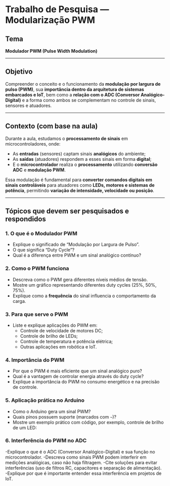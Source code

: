 # Trabalho de Pesquisa — Modularização PWM

## Tema
**Modulador PWM (Pulse Width Modulation)**

---

## Objetivo
Compreender o conceito e o funcionamento da **modulação por largura de pulso (PWM)**, sua **importância dentro da arquitetura de sistemas embarcados e IoT**, bem como a **relação com o ADC (Conversor Analógico-Digital)** e a forma como ambos se complementam no controle de sinais, sensores e atuadores.

---

##  Contexto (com base na aula)
Durante a aula, estudamos o **processamento de sinais** em microcontroladores, onde:
- As **entradas** (sensores) captam sinais **analógicos** do ambiente;  
- As **saídas** (atuadores) respondem a esses sinais em forma **digital**;  
- E o **microcontrolador** realiza o **processamento** utilizando **conversão ADC** e **modulação PWM**.

Essa modulação é fundamental para **converter comandos digitais em sinais controláveis** para atuadores como **LEDs, motores e sistemas de potência**, permitindo **variação de intensidade, velocidade ou posição**.

---

## Tópicos que devem ser pesquisados e respondidos

### 1. O que é o Modulador PWM
- Explique o significado de “Modulação por Largura de Pulso”.  
- O que significa “Duty Cycle”?  
- Qual é a diferença entre PWM e um sinal analógico contínuo?

### 2. Como o PWM funciona
- Descreva como o PWM gera diferentes níveis médios de tensão.  
- Mostre um gráfico representando diferentes duty cycles (25%, 50%, 75%).  
- Explique como a **frequência** do sinal influencia o comportamento da carga.

### 3. Para que serve o PWM
- Liste e explique aplicações do PWM em:
  - Controle de velocidade de motores DC;  
  - Controle de brilho de LEDs;  
  - Controle de temperatura e potência elétrica;  
  - Outras aplicações em robótica e IoT.

### 4. Importância do PWM
- Por que o PWM é mais eficiente que um sinal analógico puro?  
- Qual é a vantagem de controlar energia através do duty cycle?  
- Explique a importância do PWM no consumo energético e na precisão de controle.

### 5. Aplicação prática no Arduino
- Como o Arduino gera um sinal PWM?  
- Quais pinos possuem suporte (marcados com `~`)?  
- Mostre um exemplo prático com código, por exemplo, controle de brilho de um LED:

### 6. Interferência do PWM no ADC

-Explique o que é o ADC (Conversor Analógico-Digital) e sua função no microcontrolador.
-Descreva como sinais PWM podem interferir em medições analógicas, caso não haja filtragem.
-Cite soluções para evitar interferências (uso de filtros RC, capacitores e separação de alimentação).
-Explique por que é importante entender essa interferência em projetos de IoT.